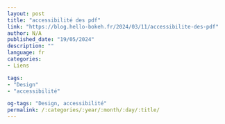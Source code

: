 ```yaml
---
layout: post
title: "accessibilité des pdf"
link: "https://blog.hello-bokeh.fr/2024/03/11/accessibilite-des-pdf"
author: N/A
published_date: "19/05/2024"
description: ""
language: fr
categories:
- Liens

tags:
- "Design"
- "accessibilité"

og-tags: "Design, accessibilité"
permalink: /:categories/:year/:month/:day/:title/
---
```

